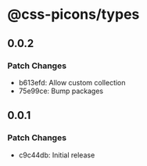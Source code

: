 # @css-picons/types

## 0.0.2

### Patch Changes

- b613efd: Allow custom collection
- 75e99ce: Bump packages

## 0.0.1

### Patch Changes

- c9c44db: Initial release

